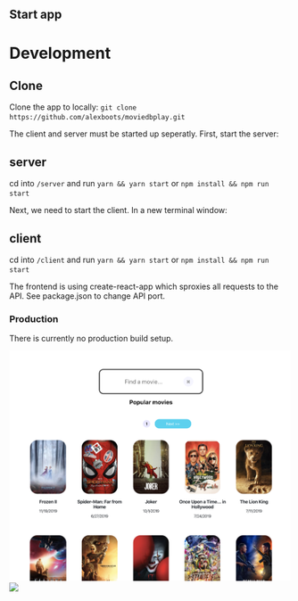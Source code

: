 ## Start app

# Development

## Clone
Clone the app to locally: `git clone https://github.com/alexboots/moviedbplay.git`

The client and server must be started up seperatly. First, start the server:

## server
cd into `/server` and run `yarn && yarn start` or `npm install && npm run start`

Next, we need to start the client. In a new terminal window:

## client
cd into `/client` and run `yarn && yarn start` or `npm install && npm run start`

The frontend is using create-react-app which sproxies all requests to the API. See package.json to change API port. 

### Production

There is currently no production build setup.

![](index.png)
![](page.png)
